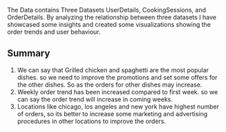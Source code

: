  The Data contains Three Datasets UserDetails, CookingSessions, and OrderDetails.
 By analyzing the relationship between three datasets I have showcased some insights and created some visualizations showing the order trends and user behaviour.
## Summary
 1. We can say that Grilled chicken and spaghetti are the most popular dishes. so we need to improve the promotions
    and set some offers for the other dishes. So as the orders for other dishes may increase.
 2. Weekly order trend has been increased compared to first week. so we can say the order trend will increase in
    coming weeks.
 3. Locations like chicago, los angeles and new york have highest number of orders, so its better to increase some
    marketing and advertising procedures in other locations to improve the orders.
